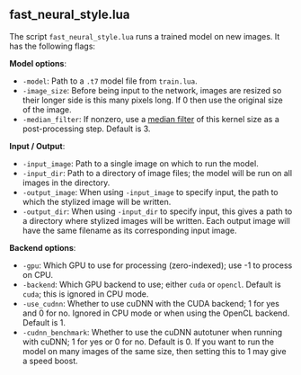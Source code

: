 ## fast_neural_style.lua

The script `fast_neural_style.lua` runs a trained model on new images. It has
the following flags:

**Model options**:
- `-model`: Path to a `.t7` model file from `train.lua`.
- `-image_size`: Before being input to the network, images are resized so
  their longer side is this many pixels long. If 0 then use the original size
  of the image.
- `-median_filter`: If nonzero, use a
  [median filter](https://en.wikipedia.org/wiki/Median_filter) of this kernel
  size as a post-processing step. Default is 3.

**Input / Output**:
- `-input_image`: Path to a single image on which to run the model.
- `-input_dir`: Path to a directory of image files; the model will be run
  on all images in the directory.
- `-output_image`: When using `-input_image` to specify input, the
  path to which the stylized image will be written.
- `-output_dir`: When using `-input_dir` to specify input, this gives a path
  to a directory where stylized images will be written. Each output image
  will have the same filename as its corresponding input image.

**Backend options**:
- `-gpu`: Which GPU to use for processing (zero-indexed);
  use -1 to process on CPU.
- `-backend`: Which GPU backend to use; either `cuda` or `opencl`. Default is
  `cuda`; this is ignored in CPU mode.
- `-use_cudnn`: Whether to use cuDNN with the CUDA backend; 1 for yes and 0 for no.
  Ignored in CPU mode or when using the OpenCL backend. Default is 1.
- `-cudnn_benchmark`: Whether to use the cuDNN autotuner when running with cuDNN;
  1 for yes or 0 for no. Default is 0. If you want to run the model on many images
  of the same size, then setting this to 1 may give a speed boost.
